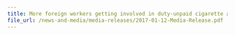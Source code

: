 ```yaml
---
title: More foreign workers getting involved in duty-unpaid cigarette activities to earn money on the side
file_url: /news-and-media/media-releases/2017-01-12-Media-Release.pdf
---
```


